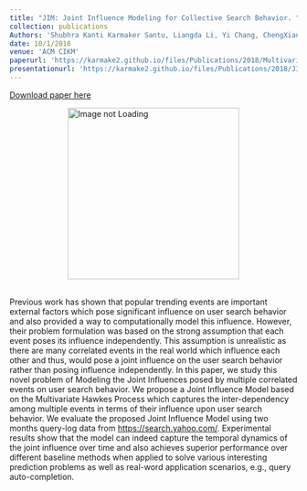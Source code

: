 ```yaml
---
title: "JIM: Joint Influence Modeling for Collective Search Behavior. "
collection: publications
Authors: 'Shubhra Kanti Karmaker Santu, Liangda Li, Yi Chang, ChengXiang Zhai'
date: 10/1/2018
venue: 'ACM CIKM'
paperurl: 'https://karmake2.github.io/files/Publications/2018/Multivariate_Influence.pdf'
presentationurl: 'https://karmake2.github.io/files/Publications/2018/JIM.pptx'
---
```


<a href='https://karmake2.github.io/files/Publications/2018/Multivariate_Influence.pdf'>Download paper here</a>

<div style='display: flex; justify-content: center;'><img src='https://karmake2.github.io/files/Publications/2018/JIM2.png' alt='Image not Loading' style='height:300px;' align='middle'></div><br>

Previous work has shown that popular trending events are important external factors which pose significant influence on user search behavior and also provided a way to computationally model this influence. However, their problem formulation was based on the strong assumption that each event poses its influence independently. This assumption is unrealistic as there are many correlated events in the real world which influence each other and thus, would pose a joint influence on the user search behavior rather than posing influence independently. In this paper, we study this novel problem of Modeling the Joint Influences posed by multiple correlated events on user search behavior. We propose a Joint Influence Model based on the Multivariate Hawkes Process which captures the inter-dependency among multiple events in terms of their influence upon user search behavior. We evaluate the proposed Joint Influence Model using two months query-log data from https://search.yahoo.com/. Experimental results show that the model can indeed capture the temporal dynamics of the joint influence over time and also achieves superior performance over different baseline methods when applied to solve various interesting prediction problems as well as real-word application scenarios, e.g., query auto-completion.
